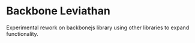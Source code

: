 # Backbone Leviathan

Experimental rework on backbonejs library using other libraries to expand functionality.
